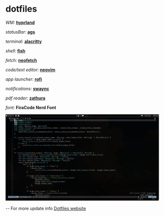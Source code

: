 # dotfiles

_WM:_ **[hyprland](https://github.com/hyprwm/Hyprland)**

_statusBar:_ **[ags](https://github.com/Aylur/ags)**

_terminal:_ **[alacritty](https://github.com/alacritty/alacritty/)**

_shell:_ **[fish](https://github.com/fish-shell/fish-shell)**

_fetch:_ **[neofetch](https://github.com/dylanaraps/neofetch)**

_code/text editor:_ **[neovim](https://github.com/neovim/neovim)**

_app launcher:_ **[rofi](https://aur.archlinux.org/packages/rofi-lbonn-wayland-git)**

_notifications:_ **[swaync](https://github.com/ErikReider/SwayNotificationCenter)**

_pdf reader:_ **[zathura](https://github.com/pwmt/zathura)**

_font:_ **FiraCode Nerd Font**

![rice](./rice.png)

-- For more update info [Dotfiles website](todo!)
